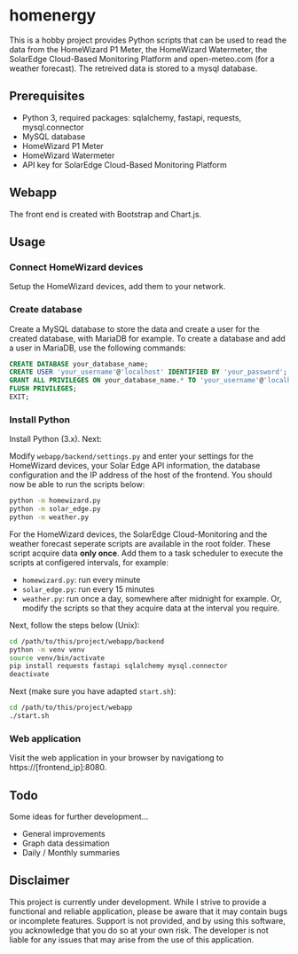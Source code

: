 # homenergy
This is a hobby project provides Python scripts that can be used to read the data from the HomeWizard P1 Meter, the HomeWizard Watermeter, the SolarEdge Cloud-Based Monitoring Platform and open-meteo.com (for a weather forecast). The retreived data is stored to a mysql database.

## Prerequisites
- Python 3, required packages: sqlalchemy, fastapi, requests, mysql.connector 
- MySQL database
- HomeWizard P1 Meter
- HomeWizard Watermeter
- API key for SolarEdge Cloud-Based Monitoring Platform

## Webapp
The front end is created with Bootstrap and Chart.js.

## Usage

### Connect HomeWizard devices
Setup the HomeWizard devices, add them to your network. 

### Create database
Create a MySQL database to store the data and create a user for the created database, with MariaDB for example. To create a database and add a user in MariaDB, use the following commands:

```sql
CREATE DATABASE your_database_name;
CREATE USER 'your_username'@'localhost' IDENTIFIED BY 'your_password';
GRANT ALL PRIVILEGES ON your_database_name.* TO 'your_username'@'localhost';
FLUSH PRIVILEGES;
EXIT;
```

### Install Python
Install Python (3.x). Next:

Modify <code>webapp/backend/settings.py</code> and enter your settings for the HomeWizard devices, your Solar Edge API information, the database configuration and the IP address of the host of the frontend. You should now be able to run the scripts below:
```bash
python -m homewizard.py
python -m solar_edge.py
python -m weather.py
```

For the HomeWizard devices, the SolarEdge Cloud-Monitoring and the weather forecast seperate scripts are available in the root folder. These script acquire data <strong>only once</strong>. Add them to a task scheduler to execute the scripts at configered intervals, for example: 
- <code>homewizard.py</code>: run every minute
- <code>solar_edge.py</code>: run every 15 minutes
- <code>weather.py</code>: run once a day, somewhere after midnight for example.
Or, modify the scripts so that they acquire data at the interval you require.

Next, follow the steps below (Unix):

```bash
cd /path/to/this/project/webapp/backend
python -m venv venv
source venv/bin/activate
pip install requests fastapi sqlalchemy mysql.connector
deactivate
```

Next (make sure you have adapted <code>start.sh</code>):
```bash
cd /path/to/this/project/webapp
./start.sh
```

### Web application
Visit the web application in your browser by navigationg to https://[frontend_ip]:8080.

## Todo
Some ideas for further development...
- General improvements
- Graph data dessimation
- Daily / Monthly summaries

## Disclaimer
This project is currently under development. While I strive to provide a functional and reliable application, please be aware that it may contain bugs or incomplete features. Support is not provided, and by using this software, you acknowledge that you do so at your own risk. The developer is not liable for any issues that may arise from the use of this application.

